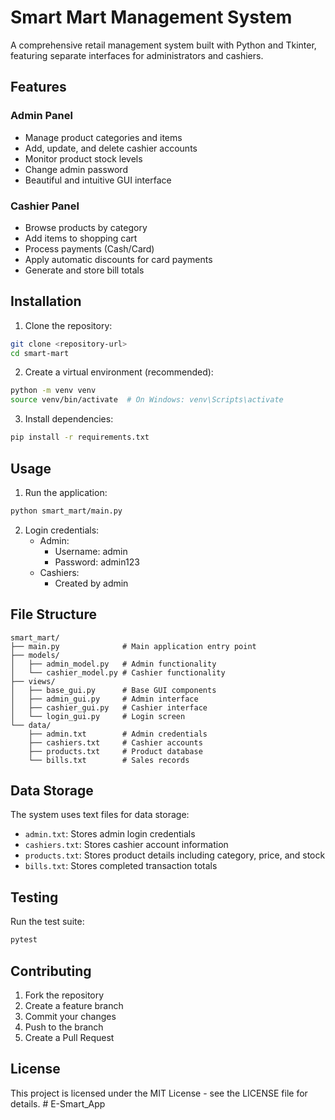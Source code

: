 # Smart Mart Management System

A comprehensive retail management system built with Python and Tkinter, featuring separate interfaces for administrators and cashiers.

## Features

### Admin Panel
- Manage product categories and items
- Add, update, and delete cashier accounts
- Monitor product stock levels
- Change admin password
- Beautiful and intuitive GUI interface

### Cashier Panel
- Browse products by category
- Add items to shopping cart
- Process payments (Cash/Card)
- Apply automatic discounts for card payments
- Generate and store bill totals

## Installation

1. Clone the repository:
```bash
git clone <repository-url>
cd smart-mart
```

2. Create a virtual environment (recommended):
```bash
python -m venv venv
source venv/bin/activate  # On Windows: venv\Scripts\activate
```

3. Install dependencies:
```bash
pip install -r requirements.txt
```

## Usage

1. Run the application:
```bash
python smart_mart/main.py
```

2. Login credentials:
   - Admin:
     - Username: admin
     - Password: admin123
   - Cashiers:
     - Created by admin

## File Structure

```
smart_mart/
├── main.py              # Main application entry point
├── models/
│   ├── admin_model.py   # Admin functionality
│   └── cashier_model.py # Cashier functionality
├── views/
│   ├── base_gui.py      # Base GUI components
│   ├── admin_gui.py     # Admin interface
│   ├── cashier_gui.py   # Cashier interface
│   └── login_gui.py     # Login screen
└── data/
    ├── admin.txt        # Admin credentials
    ├── cashiers.txt     # Cashier accounts
    ├── products.txt     # Product database
    └── bills.txt        # Sales records
```

## Data Storage

The system uses text files for data storage:
- `admin.txt`: Stores admin login credentials
- `cashiers.txt`: Stores cashier account information
- `products.txt`: Stores product details including category, price, and stock
- `bills.txt`: Stores completed transaction totals

## Testing

Run the test suite:
```bash
pytest
```

## Contributing

1. Fork the repository
2. Create a feature branch
3. Commit your changes
4. Push to the branch
5. Create a Pull Request

## License

This project is licensed under the MIT License - see the LICENSE file for details. #   E - S m a r t _ A p p  
 